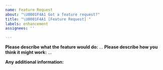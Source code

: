 ```yaml
---
name: Feature Request
about: "\U0001F4A1 Got a feature request?"
title: "\U0001F4A1 [Feature Request] "
labels: enhancement
assignees: ''

---
```


**Please describe what the feature would do:**
...
**Please describe how you think it might work:**
...

**Any additional information:**
